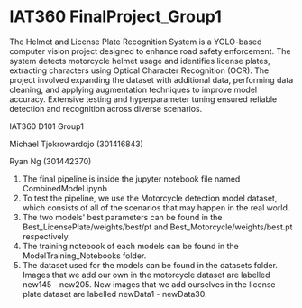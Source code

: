 # IAT360 FinalProject_Group1

The Helmet and License Plate Recognition System is a YOLO-based computer vision project designed to enhance road safety enforcement. The system detects motorcycle helmet usage and identifies license plates, extracting characters using Optical Character Recognition (OCR). The project involved expanding the dataset with additional data, performing data cleaning, and applying augmentation techniques to improve model accuracy. Extensive testing and hyperparameter tuning ensured reliable detection and recognition across diverse scenarios.

IAT360 D101 Group1

Michael Tjokrowardojo (301416843)

Ryan Ng (301442370)

1. The final pipeline is inside the jupyter notebook file named CombinedModel.ipynb
2. To test the pipeline, we use the Motorcycle detection model dataset, which consists of all of the scenarios that may happen in the real world.
3. The two models' best parameters can be found in the Best_LicensePlate/weights/best/pt and Best_Motorcycle/weights/best.pt respectively.
4. The training notebook of each models can be found in the ModelTraining_Notebooks folder.
5. The dataset used for the models can be found in the datasets folder. Images that we add our own in the motorcycle dataset are labelled new145 - new205. New images that we add ourselves in the license plate dataset are labelled newData1 - newData30.

